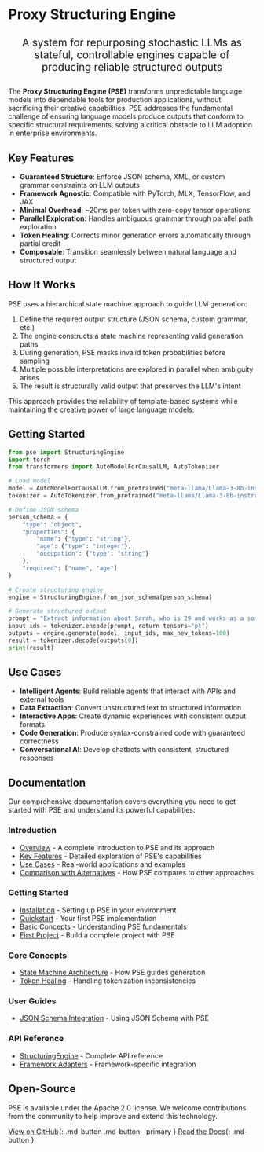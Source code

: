 # Proxy Structuring Engine

<div class="hero-content" style="text-align: center; margin: 2em 0;">
  <p style="font-size: 1.5em; max-width: 800px; margin: 0 auto;">
    A system for repurposing stochastic LLMs as stateful, controllable engines capable of producing reliable structured outputs
  </p>
</div>

The **Proxy Structuring Engine (PSE)** transforms unpredictable language models into dependable tools for production applications, without sacrificing their creative capabilities. PSE addresses the fundamental challenge of ensuring language models produce outputs that conform to specific structural requirements, solving a critical obstacle to LLM adoption in enterprise environments.

## Key Features

- **Guaranteed Structure**: Enforce JSON schema, XML, or custom grammar constraints on LLM outputs
- **Framework Agnostic**: Compatible with PyTorch, MLX, TensorFlow, and JAX
- **Minimal Overhead**: ~20ms per token with zero-copy tensor operations
- **Parallel Exploration**: Handles ambiguous grammar through parallel path exploration
- **Token Healing**: Corrects minor generation errors automatically through partial credit
- **Composable**: Transition seamlessly between natural language and structured output

## How It Works

PSE uses a hierarchical state machine approach to guide LLM generation:

1. Define the required output structure (JSON schema, custom grammar, etc.)
2. The engine constructs a state machine representing valid generation paths
3. During generation, PSE masks invalid token probabilities before sampling
4. Multiple possible interpretations are explored in parallel when ambiguity arises
5. The result is structurally valid output that preserves the LLM's intent

This approach provides the reliability of template-based systems while maintaining the creative power of large language models.

## Getting Started

```python
from pse import StructuringEngine
import torch
from transformers import AutoModelForCausalLM, AutoTokenizer

# Load model
model = AutoModelForCausalLM.from_pretrained("meta-llama/Llama-3-8b-instruct")
tokenizer = AutoTokenizer.from_pretrained("meta-llama/Llama-3-8b-instruct")

# Define JSON schema
person_schema = {
    "type": "object",
    "properties": {
        "name": {"type": "string"},
        "age": {"type": "integer"},
        "occupation": {"type": "string"}
    },
    "required": ["name", "age"]
}

# Create structuring engine
engine = StructuringEngine.from_json_schema(person_schema)

# Generate structured output
prompt = "Extract information about Sarah, who is 29 and works as a software engineer."
input_ids = tokenizer.encode(prompt, return_tensors="pt")
outputs = engine.generate(model, input_ids, max_new_tokens=100)
result = tokenizer.decode(outputs[0])
print(result)
```

## Use Cases

- **Intelligent Agents**: Build reliable agents that interact with APIs and external tools
- **Data Extraction**: Convert unstructured text to structured information
- **Interactive Apps**: Create dynamic experiences with consistent output formats
- **Code Generation**: Produce syntax-constrained code with guaranteed correctness
- **Conversational AI**: Develop chatbots with consistent, structured responses

## Documentation

Our comprehensive documentation covers everything you need to get started with PSE and understand its powerful capabilities:

### Introduction

- [Overview](introduction/overview.md) - A complete introduction to PSE and its approach
- [Key Features](introduction/key-features.md) - Detailed exploration of PSE's capabilities
- [Use Cases](introduction/use-cases.md) - Real-world applications and examples
- [Comparison with Alternatives](introduction/comparison.md) - How PSE compares to other approaches

### Getting Started

- [Installation](getting-started/installation.md) - Setting up PSE in your environment
- [Quickstart](getting-started/quickstart.md) - Your first PSE implementation
- [Basic Concepts](getting-started/basic-concepts.md) - Understanding PSE fundamentals
- [First Project](getting-started/first-project.md) - Build a complete project with PSE

### Core Concepts

- [State Machine Architecture](core-concepts/state-machine.md) - How PSE guides generation
- [Token Healing](core-concepts/token-healing.md) - Handling tokenization inconsistencies

### User Guides

- [JSON Schema Integration](guides/json-schema.md) - Using JSON Schema with PSE

### API Reference

- [StructuringEngine](api/structuring-engine.md) - Complete API reference
- [Framework Adapters](api/framework-adapters.md) - Framework-specific integration

## Open-Source

PSE is available under the Apache 2.0 license. We welcome contributions from the community to help improve and extend this technology.

[View on GitHub](https://github.com/TheProxyCompany/proxy-structuring-engine){: .md-button .md-button--primary }
[Read the Docs](introduction/overview.md){: .md-button }